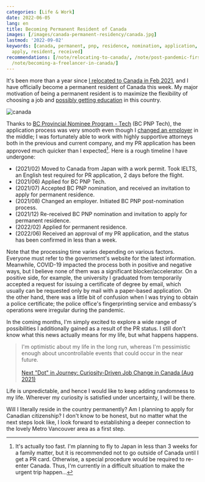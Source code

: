 ```yaml
---
categories: [Life & Work]
date: 2022-06-05
lang: en
title: Becoming Permanent Resident of Canada
images: [/images/canada-permanent-residency/canada.jpg]
lastmod: '2022-09-02'
keywords: [canada, permanent, pnp, residence, nomination, application, invitation,
  apply, resident, received]
recommendations: [/note/relocating-to-canada/, /note/post-pandemic-first-international-trip/,
  /note/becoming-a-freelancer-in-canada/]
---
```


It's been more than a year since [I relocated to Canada in Feb 2021](/note/relocating-to-canada/), and I have officially become a permanent resident of Canada this week. My major motivation of being a permanent resident is to maximize the flexibility of choosing a job and [possibly getting education](/note/goes-back-to-school/) in this country.

![canada](/images/canada-permanent-residency/canada.jpg)

Thanks to [BC Provincial Nominee Program - Tech](https://www.welcomebc.ca/Immigrate-to-B-C/Skills-Immigration) (BC PNP Tech), the application process was very smooth even though I [changed an employer](/note/td-to-amazon/) in the middle; I was fortunately able to work with highly supportive attorneys both in the previous and current company, and my PR application has been approved much quicker than I expected[^1]. Here is a rough timeline I have undergone:

- (2021/02) Moved to Canada from Japan with a work permit. Took IELTS, an English test required for PR application, 2 days before the flight.
- (2021/06) Applied for BC PNP Tech.
- (2021/07) Accepted BC PNP nomination, and received an invitation to apply for permanent residence.
- (2021/08) Changed an employer. Initiated BC PNP post-nomination process.
- (2021/12) Re-received BC PNP nomination and invitation to apply for permanent residence.
- (2022/02) Applied for permanent residence.
- (2022/06) Received an approval of my PR application, and the status has been confirmed in less than a week.

Note that the processing time varies depending on various factors. Everyone must refer to the government's website for the latest information. Meanwhile, COVID-19 impacted the process both in positive and negative ways, but I believe none of them was a significant blocker/accelerator. On a positive side, for example, the university I graduated from temporarily accepted a request for issuing a certificate of degree by email, which usually can be requested only by mail with a paper-based application. On the other hand, there was a little bit of confusion when I was trying to obtain a police certificate; the police office's fingerprinting service and embassy's operations were irregular during the pandemic.

In the coming months, I'm simply excited to explore a wide range of possibilities I additionally gained as a result of the PR status. I still don't know what this news actually means for my life, but what happens happens.

> I'm optimistic about my life in the long run, whereas I'm pessimistic enough about uncontrollable events that could occur in the near future.<br/><br/>[Next "Dot" in Journey: Curiosity-Driven Job Change in Canada (Aug 2021)](/note/td-to-amazon/)

Life is unpredictable, and hence I would like to keep adding randomness to my life. Wherever my curiosity is satisfied under uncertainty, I will be there.

Will I literally reside in the country permanently? Am I planning to apply for Canadian citizenship? I don't know to be honest, but no matter what the next steps look like, I look forward to establishing a deeper connection to the lovely Metro Vancouver area as a first step.

[^1]: It's actually too fast. I'm planning to fly to Japan in less than 3 weeks for a family matter, but it is recommended not to go outside of Canada until I get a PR card. Otherwise, a special procedure would be required to re-enter Canada. Thus, I'm currently in a difficult situation to make the urgent trip happen...
